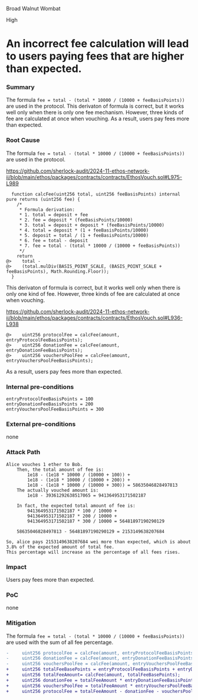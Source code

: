 Broad Walnut Wombat

High

# An incorrect fee calculation will lead to users paying fees that are higher than expected.

### Summary
The formula `fee = total - (total * 10000 / (10000 + feeBasisPoints))` are used in the protocol. This derivaton of formula is correct, but it works well only when there is only one fee mechanism. However, three kinds of fee are calculated at once when vouching. As a result, users pay fees more than expected. 

### Root Cause

The formula `fee = total - (total * 10000 / (10000 + feeBasisPoints))` are used in the protocol.

https://github.com/sherlock-audit/2024-11-ethos-network-ii/blob/main/ethos/packages/contracts/contracts/EthosVouch.sol#L975-L989
```solidity
  function calcFee(uint256 total, uint256 feeBasisPoints) internal pure returns (uint256 fee) {
    /*
     * Formula derivation:
     * 1. total = deposit + fee
     * 2. fee = deposit * (feeBasisPoints/10000)
     * 3. total = deposit + deposit * (feeBasisPoints/10000)
     * 4. total = deposit * (1 + feeBasisPoints/10000)
     * 5. deposit = total / (1 + feeBasisPoints/10000)
     * 6. fee = total - deposit
     * 7. fee = total - (total * 10000 / (10000 + feeBasisPoints))
     */
    return
@>    total -
@>    (total.mulDiv(BASIS_POINT_SCALE, (BASIS_POINT_SCALE + feeBasisPoints), Math.Rounding.Floor));
  }
```

This derivaton of formula is correct, but it works well only when there is only one kind of fee. 
However, three kinds of fee are calculated at once when vouching.

https://github.com/sherlock-audit/2024-11-ethos-network-ii/blob/main/ethos/packages/contracts/contracts/EthosVouch.sol#L936-L938
```solidity
@>    uint256 protocolFee = calcFee(amount, entryProtocolFeeBasisPoints);
@>    uint256 donationFee = calcFee(amount, entryDonationFeeBasisPoints);
@>    uint256 vouchersPoolFee = calcFee(amount, entryVouchersPoolFeeBasisPoints);
```

As a result, users pay fees more than expected. 


### Internal pre-conditions
    entryProtocolFeeBasisPoints = 100
    entryDonationFeeBasisPoints = 200
    entryVouchersPoolFeeBasisPoints = 300 

### External pre-conditions
none

### Attack Path
    Alice vouches 1 ether to Bob.
        Then, the total amount of fee is:
            1e18 - (1e18 * 10000 / (10000 + 100)) + 
            1e18 - (1e18 * 10000 / (10000 + 200)) +
            1e18 - (1e18 * 10000 / (10000 + 300)) = 58635046828497813
        The actually vouched amount is:
            1e18 - 39361292638517065 = 941364953171502187

        In fact, the expected total amount of fee is:
            941364953171502187 * 100 / 10000 +
            941364953171502187 * 200 / 10000 +
            941364953171502187 * 300 / 10000 = 56481897190290129

        58635046828497813 - 56481897190290129 = 2153149638207684

    So, alice pays 2153149638207684 wei more than expected, which is about 3.8% of the expected amount of total fee.
    This percentage will increase as the percentage of all fees rises.

### Impact
Users pay fees more than expected. 

### PoC
none

### Mitigation
The formula `fee = total - (total * 10000 / (10000 + feeBasisPoints))` are used with the sum of all fee percentage.

```diff
-     uint256 protocolFee = calcFee(amount, entryProtocolFeeBasisPoints);
-     uint256 donationFee = calcFee(amount, entryDonationFeeBasisPoints);
-     uint256 vouchersPoolFee = calcFee(amount, entryVouchersPoolFeeBasisPoints);
+     uint256 totalFeeBasePoints = entryProtocolFeeBasisPoints + entryDonationFeeBasisPoints + entryVouchersPoolFeeBasisPoints;
+     uint256 totalFeeAmount= calcFee(amount, totalFeeBasePoints);
+     uint256 donationFee = totalFeeAmount * entryDonationFeeBasisPoints / totalFeeAmount;
+     uint256 vouchersPoolFee = totalFeeAmount * entryVouchersPoolFeeBasisPoints / totalFeeAmount;
+     uint256 protocolFee = totalFeeAmount - donationFee - vouchersPoolFee;
```